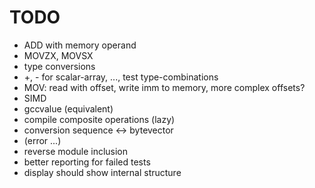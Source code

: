 TODO
====

* ADD with memory operand
* MOVZX, MOVSX
* type conversions
* +, - for scalar-array, ..., test type-combinations
* MOV: read with offset, write imm to memory, more complex offsets?
* SIMD
* gccvalue (equivalent)
* compile composite operations (lazy)
* conversion sequence <-> bytevector
* (error ...)
* reverse module inclusion
* better reporting for failed tests
* display should show internal structure

